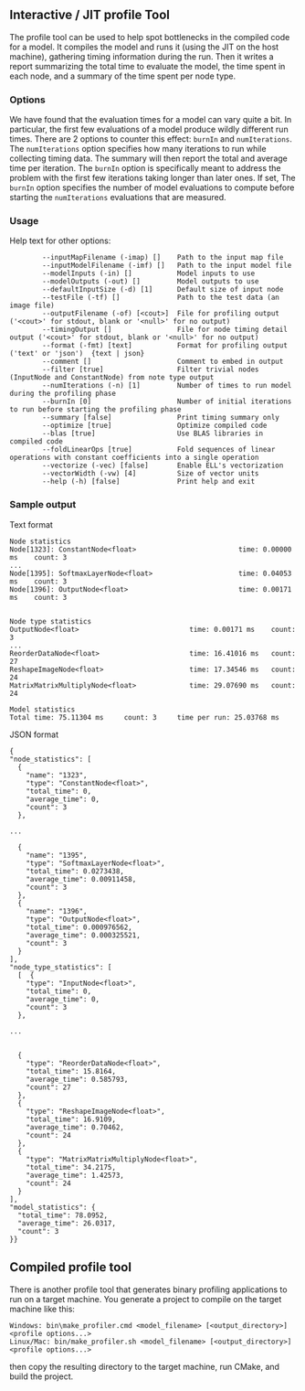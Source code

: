 ## Interactive / JIT profile Tool

The profile tool can be used to help spot bottlenecks in the compiled code for a 
model. It compiles the model and runs it (using the JIT on the host machine), gathering
timing information during the run. Then it writes a report summarizing the total time
to evaluate the model, the time spent in each node, and a summary of the time spent
per node type.

### Options

We have found that the evaluation times for a model can vary quite a bit. In particular,
the first few evaluations of a model produce wildly different run times. There are 2 options 
to counter this effect: `burnIn` and `numIterations`. The `numIterations` option specifies 
how many iterations to run while collecting timing data. The summary will then report the 
total and average time per iteration. The `burnIn` option is specifically meant to address
the problem with the first few iterations taking longer than later ones. If set, The `burnIn` 
option specifies the number of model evaluations to compute before starting the `numIterations`
evaluations that are measured.

### Usage

Help text for other options:

```
        --inputMapFilename (-imap) []    Path to the input map file
        --inputModelFilename (-imf) []   Path to the input model file
        --modelInputs (-in) []           Model inputs to use
        --modelOutputs (-out) []         Model outputs to use
        --defaultInputSize (-d) [1]      Default size of input node
        --testFile (-tf) []              Path to the test data (an image file)
        --outputFilename (-of) [<cout>]  File for profiling output ('<cout>' for stdout, blank or '<null>' for no output)
        --timingOutput []                File for node timing detail output ('<cout>' for stdout, blank or '<null>' for no output)
        --format (-fmt) [text]           Format for profiling output ('text' or 'json')  {text | json}
        --comment []                     Comment to embed in output
        --filter [true]                  Filter trivial nodes (InputNode and ConstantNode) from note type output
        --numIterations (-n) [1]         Number of times to run model during the profiling phase
        --burnIn [0]                     Number of initial iterations to run before starting the profiling phase
        --summary [false]                Print timing summary only
        --optimize [true]                Optimize compiled code
        --blas [true]                    Use BLAS libraries in compiled code
        --foldLinearOps [true]           Fold sequences of linear operations with constant coefficients into a single operation
        --vectorize (-vec) [false]       Enable ELL's vectorization
        --vectorWidth (-vw) [4]          Size of vector units
        --help (-h) [false]              Print help and exit
```

### Sample output

Text format
```
Node statistics
Node[1323]:	ConstantNode<float>                        	time: 0.00000 ms	count: 3
...
Node[1395]:	SoftmaxLayerNode<float>                    	time: 0.04053 ms	count: 3
Node[1396]:	OutputNode<float>                          	time: 0.00171 ms	count: 3


Node type statistics
OutputNode<float>                          	time: 0.00171 ms 	count: 3
...
ReorderDataNode<float>                     	time: 16.41016 ms 	count: 27
ReshapeImageNode<float>                    	time: 17.34546 ms 	count: 24
MatrixMatrixMultiplyNode<float>            	time: 29.07690 ms 	count: 24

Model statistics
Total time: 75.11304 ms 	count: 3	 time per run: 25.03768 ms
```

JSON format
```
{
"node_statistics": [
  {
    "name": "1323",
    "type": "ConstantNode<float>",
    "total_time": 0,
    "average_time": 0,
    "count": 3
  },

...

  {
    "name": "1395",
    "type": "SoftmaxLayerNode<float>",
    "total_time": 0.0273438,
    "average_time": 0.00911458,
    "count": 3
  },
  {
    "name": "1396",
    "type": "OutputNode<float>",
    "total_time": 0.000976562,
    "average_time": 0.000325521,
    "count": 3
  }
],
"node_type_statistics": [
  [  {
    "type": "InputNode<float>",
    "total_time": 0,
    "average_time": 0,
    "count": 3
  },

...


  {
    "type": "ReorderDataNode<float>",
    "total_time": 15.8164,
    "average_time": 0.585793,
    "count": 27
  },
  {
    "type": "ReshapeImageNode<float>",
    "total_time": 16.9109,
    "average_time": 0.70462,
    "count": 24
  },
  {
    "type": "MatrixMatrixMultiplyNode<float>",
    "total_time": 34.2175,
    "average_time": 1.42573,
    "count": 24
  }
],
"model_statistics": {
  "total_time": 78.0952,
  "average_time": 26.0317,
  "count": 3
}}
```

## Compiled profile tool

There is another profile tool that generates binary profiling applications to run on a target machine. You generate a project to compile on the target machine like this:

```
Windows: bin\make_profiler.cmd <model_filename> [<output_directory>] <profile options...>
Linux/Mac: bin/make_profiler.sh <model_filename> [<output_directory>] <profile options...>
```

then copy the resulting directory to the target machine, run CMake, and build the project.
